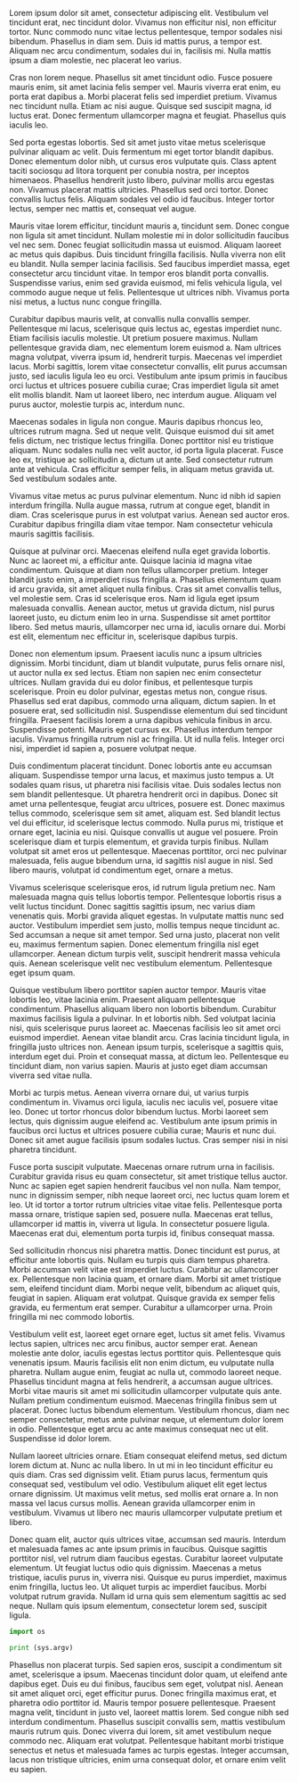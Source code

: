  Lorem ipsum dolor sit amet, consectetur adipiscing elit. Vestibulum vel tincidunt erat, nec tincidunt dolor. Vivamus non efficitur nisl, non efficitur tortor. Nunc commodo nunc vitae lectus pellentesque, tempor sodales nisi bibendum. Phasellus in diam sem. Duis id mattis purus, a tempor est. Aliquam nec arcu condimentum, sodales dui in, facilisis mi. Nulla mattis ipsum a diam molestie, nec placerat leo varius.

Cras non lorem neque. Phasellus sit amet tincidunt odio. Fusce posuere mauris enim, sit amet lacinia felis semper vel. Mauris viverra erat enim, eu porta erat dapibus a. Morbi placerat felis sed imperdiet pretium. Vivamus nec tincidunt nulla. Etiam ac nisi augue. Quisque sed suscipit magna, id luctus erat. Donec fermentum ullamcorper magna et feugiat. Phasellus quis iaculis leo.

Sed porta egestas lobortis. Sed sit amet justo vitae metus scelerisque pulvinar aliquam ac velit. Duis fermentum mi eget tortor blandit dapibus. Donec elementum dolor nibh, ut cursus eros vulputate quis. Class aptent taciti sociosqu ad litora torquent per conubia nostra, per inceptos himenaeos. Phasellus hendrerit justo libero, pulvinar mollis arcu egestas non. Vivamus placerat mattis ultricies. Phasellus sed orci tortor. Donec convallis luctus felis. Aliquam sodales vel odio id faucibus. Integer tortor lectus, semper nec mattis et, consequat vel augue.

Mauris vitae lorem efficitur, tincidunt mauris a, tincidunt sem. Donec congue non ligula sit amet tincidunt. Nullam molestie mi in dolor sollicitudin faucibus vel nec sem. Donec feugiat sollicitudin massa ut euismod. Aliquam laoreet ac metus quis dapibus. Duis tincidunt fringilla facilisis. Nulla viverra non elit eu blandit. Nulla semper lacinia facilisis. Sed faucibus imperdiet massa, eget consectetur arcu tincidunt vitae. In tempor eros blandit porta convallis. Suspendisse varius, enim sed gravida euismod, mi felis vehicula ligula, vel commodo augue neque ut felis. Pellentesque ut ultrices nibh. Vivamus porta nisi metus, a luctus nunc congue fringilla.

Curabitur dapibus mauris velit, at convallis nulla convallis semper. Pellentesque mi lacus, scelerisque quis lectus ac, egestas imperdiet nunc. Etiam facilisis iaculis molestie. Ut pretium posuere maximus. Nullam pellentesque gravida diam, nec elementum lorem euismod a. Nam ultrices magna volutpat, viverra ipsum id, hendrerit turpis. Maecenas vel imperdiet lacus. Morbi sagittis, lorem vitae consectetur convallis, elit purus accumsan justo, sed iaculis ligula leo eu orci. Vestibulum ante ipsum primis in faucibus orci luctus et ultrices posuere cubilia curae; Cras imperdiet ligula sit amet elit mollis blandit. Nam ut laoreet libero, nec interdum augue. Aliquam vel purus auctor, molestie turpis ac, interdum nunc.

Maecenas sodales in ligula non congue. Mauris dapibus rhoncus leo, ultrices rutrum magna. Sed ut neque velit. Quisque euismod dui sit amet felis dictum, nec tristique lectus fringilla. Donec porttitor nisl eu tristique aliquam. Nunc sodales nulla nec velit auctor, id porta ligula placerat. Fusce leo ex, tristique ac sollicitudin a, dictum ut ante. Sed consectetur rutrum ante at vehicula. Cras efficitur semper felis, in aliquam metus gravida ut. Sed vestibulum sodales ante.

Vivamus vitae metus ac purus pulvinar elementum. Nunc id nibh id sapien interdum fringilla. Nulla augue massa, rutrum at congue eget, blandit in diam. Cras scelerisque purus in est volutpat varius. Aenean sed auctor eros. Curabitur dapibus fringilla diam vitae tempor. Nam consectetur vehicula mauris sagittis facilisis.

Quisque at pulvinar orci. Maecenas eleifend nulla eget gravida lobortis. Nunc ac laoreet mi, a efficitur ante. Quisque lacinia id magna vitae condimentum. Quisque at diam non tellus ullamcorper pretium. Integer blandit justo enim, a imperdiet risus fringilla a. Phasellus elementum quam id arcu gravida, sit amet aliquet nulla finibus. Cras sit amet convallis tellus, vel molestie sem. Cras id scelerisque eros. Nam id ligula eget ipsum malesuada convallis. Aenean auctor, metus ut gravida dictum, nisl purus laoreet justo, eu dictum enim leo in urna. Suspendisse sit amet porttitor libero. Sed metus mauris, ullamcorper nec urna id, iaculis ornare dui. Morbi est elit, elementum nec efficitur in, scelerisque dapibus turpis.

Donec non elementum ipsum. Praesent iaculis nunc a ipsum ultricies dignissim. Morbi tincidunt, diam ut blandit vulputate, purus felis ornare nisl, ut auctor nulla ex sed lectus. Etiam non sapien nec enim consectetur ultrices. Nullam gravida dui eu dolor finibus, et pellentesque turpis scelerisque. Proin eu dolor pulvinar, egestas metus non, congue risus. Phasellus sed erat dapibus, commodo urna aliquam, dictum sapien. In et posuere erat, sed sollicitudin nisl. Suspendisse elementum dui sed tincidunt fringilla. Praesent facilisis lorem a urna dapibus vehicula finibus in arcu. Suspendisse potenti. Mauris eget cursus ex. Phasellus interdum tempor iaculis. Vivamus fringilla rutrum nisl ac fringilla. Ut id nulla felis. Integer orci nisi, imperdiet id sapien a, posuere volutpat neque.

Duis condimentum placerat tincidunt. Donec lobortis ante eu accumsan aliquam. Suspendisse tempor urna lacus, et maximus justo tempus a. Ut sodales quam risus, ut pharetra nisi facilisis vitae. Duis sodales lectus non sem blandit pellentesque. Ut pharetra hendrerit orci in dapibus. Donec sit amet urna pellentesque, feugiat arcu ultrices, posuere est. Donec maximus tellus commodo, scelerisque sem sit amet, aliquam est. Sed blandit lectus vel dui efficitur, id scelerisque lectus commodo. Nulla purus mi, tristique et ornare eget, lacinia eu nisi. Quisque convallis ut augue vel posuere. Proin scelerisque diam et turpis elementum, et gravida turpis finibus. Nullam volutpat sit amet eros ut pellentesque. Maecenas porttitor, orci nec pulvinar malesuada, felis augue bibendum urna, id sagittis nisl augue in nisl. Sed libero mauris, volutpat id condimentum eget, ornare a metus.

Vivamus scelerisque scelerisque eros, id rutrum ligula pretium nec. Nam malesuada magna quis tellus lobortis tempor. Pellentesque lobortis risus a velit luctus tincidunt. Donec sagittis sagittis ipsum, nec varius diam venenatis quis. Morbi gravida aliquet egestas. In vulputate mattis nunc sed auctor. Vestibulum imperdiet sem justo, mollis tempus neque tincidunt ac. Sed accumsan a neque sit amet tempor. Sed urna justo, placerat non velit eu, maximus fermentum sapien. Donec elementum fringilla nisl eget ullamcorper. Aenean dictum turpis velit, suscipit hendrerit massa vehicula quis. Aenean scelerisque velit nec vestibulum elementum. Pellentesque eget ipsum quam.

Quisque vestibulum libero porttitor sapien auctor tempor. Mauris vitae lobortis leo, vitae lacinia enim. Praesent aliquam pellentesque condimentum. Phasellus aliquam libero non lobortis bibendum. Curabitur maximus facilisis ligula a pulvinar. In et lobortis nibh. Sed volutpat lacinia nisi, quis scelerisque purus laoreet ac. Maecenas facilisis leo sit amet orci euismod imperdiet. Aenean vitae blandit arcu. Cras lacinia tincidunt ligula, in fringilla justo ultrices non. Aenean ipsum turpis, scelerisque a sagittis quis, interdum eget dui. Proin et consequat massa, at dictum leo. Pellentesque eu tincidunt diam, non varius sapien. Mauris at justo eget diam accumsan viverra sed vitae nulla.

Morbi ac turpis metus. Aenean viverra ornare dui, ut varius turpis condimentum in. Vivamus orci ligula, iaculis nec iaculis vel, posuere vitae leo. Donec ut tortor rhoncus dolor bibendum luctus. Morbi laoreet sem lectus, quis dignissim augue eleifend ac. Vestibulum ante ipsum primis in faucibus orci luctus et ultrices posuere cubilia curae; Mauris et nunc dui. Donec sit amet augue facilisis ipsum sodales luctus. Cras semper nisi in nisi pharetra tincidunt.

Fusce porta suscipit vulputate. Maecenas ornare rutrum urna in facilisis. Curabitur gravida risus eu quam consectetur, sit amet tristique tellus auctor. Nunc ac sapien eget sapien hendrerit faucibus vel non nulla. Nam tempor, nunc in dignissim semper, nibh neque laoreet orci, nec luctus quam lorem et leo. Ut id tortor a tortor rutrum ultricies vitae vitae felis. Pellentesque porta massa ornare, tristique sapien sed, posuere nulla. Maecenas erat tellus, ullamcorper id mattis in, viverra ut ligula. In consectetur posuere ligula. Maecenas erat dui, elementum porta turpis id, finibus consequat massa.

Sed sollicitudin rhoncus nisi pharetra mattis. Donec tincidunt est purus, at efficitur ante lobortis quis. Nullam eu turpis quis diam tempus pharetra. Morbi accumsan velit vitae est imperdiet luctus. Curabitur ac ullamcorper ex. Pellentesque non lacinia quam, et ornare diam. Morbi sit amet tristique sem, eleifend tincidunt diam. Morbi neque velit, bibendum ac aliquet quis, feugiat in sapien. Aliquam erat volutpat. Quisque gravida ex semper felis gravida, eu fermentum erat semper. Curabitur a ullamcorper urna. Proin fringilla mi nec commodo lobortis.

Vestibulum velit est, laoreet eget ornare eget, luctus sit amet felis. Vivamus lectus sapien, ultrices nec arcu finibus, auctor semper erat. Aenean molestie ante dolor, iaculis egestas lectus porttitor quis. Pellentesque quis venenatis ipsum. Mauris facilisis elit non enim dictum, eu vulputate nulla pharetra. Nullam augue enim, feugiat ac nulla ut, commodo laoreet neque. Phasellus tincidunt magna at felis hendrerit, a accumsan augue ultrices. Morbi vitae mauris sit amet mi sollicitudin ullamcorper vulputate quis ante. Nullam pretium condimentum euismod. Maecenas fringilla finibus sem ut placerat. Donec luctus bibendum elementum. Vestibulum rhoncus, diam nec semper consectetur, metus ante pulvinar neque, ut elementum dolor lorem in odio. Pellentesque eget arcu ac ante maximus consequat nec ut elit. Suspendisse id dolor lorem.

Nullam laoreet ultricies ornare. Etiam consequat eleifend metus, sed dictum lorem dictum at. Nunc ac nulla libero. In ut mi in leo tincidunt efficitur eu quis diam. Cras sed dignissim velit. Etiam purus lacus, fermentum quis consequat sed, vestibulum vel odio. Vestibulum aliquet elit eget lectus ornare dignissim. Ut maximus velit metus, sed mollis erat ornare a. In non massa vel lacus cursus mollis. Aenean gravida ullamcorper enim in vestibulum. Vivamus ut libero nec mauris ullamcorper vulputate pretium et libero.

Donec quam elit, auctor quis ultrices vitae, accumsan sed mauris. Interdum et malesuada fames ac ante ipsum primis in faucibus. Quisque sagittis porttitor nisl, vel rutrum diam faucibus egestas. Curabitur laoreet vulputate elementum. Ut feugiat luctus odio quis dignissim. Maecenas a metus tristique, iaculis purus in, viverra nisi. Quisque eu purus imperdiet, maximus enim fringilla, luctus leo. Ut aliquet turpis ac imperdiet faucibus. Morbi volutpat rutrum gravida. Nullam id urna quis sem elementum sagittis ac sed neque. Nullam quis ipsum elementum, consectetur lorem sed, suscipit ligula.

```py
import os

print (sys.argv)
```

Phasellus non placerat turpis. Sed sapien eros, suscipit a condimentum sit amet, scelerisque a ipsum. Maecenas tincidunt dolor quam, ut eleifend ante dapibus eget. Duis eu dui finibus, faucibus sem eget, volutpat nisl. Aenean sit amet aliquet orci, eget efficitur purus. Donec fringilla maximus erat, et pharetra odio porttitor id. Mauris tempor posuere pellentesque. Praesent magna velit, tincidunt in justo vel, laoreet mattis lorem. Sed congue nibh sed interdum condimentum. Phasellus suscipit convallis sem, mattis vestibulum mauris rutrum quis. Donec viverra dui lorem, sit amet vestibulum neque commodo nec. Aliquam erat volutpat. Pellentesque habitant morbi tristique senectus et netus et malesuada fames ac turpis egestas. Integer accumsan, lacus non tristique ultricies, enim urna consequat dolor, et ornare enim velit eu sapien. 